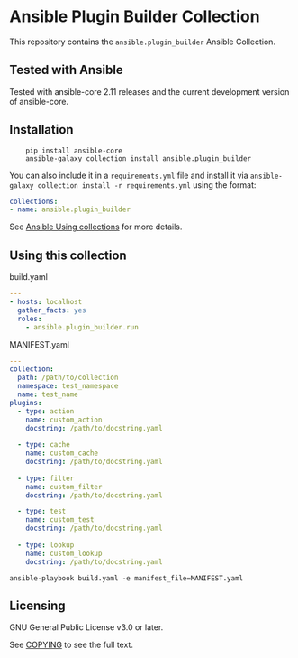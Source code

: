 # Ansible Plugin Builder Collection

This repository contains the `ansible.plugin_builder` Ansible Collection.

## Tested with Ansible

Tested with ansible-core 2.11 releases and the current development version of ansible-core.

## Installation

```
    pip install ansible-core
    ansible-galaxy collection install ansible.plugin_builder
```

You can also include it in a `requirements.yml` file and install it via `ansible-galaxy collection install -r requirements.yml` using the format:

```yaml
collections:
- name: ansible.plugin_builder
```

See [Ansible Using collections](https://docs.ansible.com/ansible/latest/user_guide/collections_using.html) for more details.

## Using this collection

build.yaml
```yaml
---
- hosts: localhost
  gather_facts: yes
  roles:
    - ansible.plugin_builder.run
```
MANIFEST.yaml
```yaml
---
collection:
  path: /path/to/collection
  namespace: test_namespace
  name: test_name
plugins:
  - type: action
    name: custom_action
    docstring: /path/to/docstring.yaml
  
  - type: cache
    name: custom_cache
    docstring: /path/to/docstring.yaml
  
  - type: filter
    name: custom_filter
    docstring: /path/to/docstring.yaml

  - type: test
    name: custom_test
    docstring: /path/to/docstring.yaml
  
  - type: lookup
    name: custom_lookup
    docstring: /path/to/docstring.yaml
```

```
ansible-playbook build.yaml -e manifest_file=MANIFEST.yaml 
```

## Licensing

GNU General Public License v3.0 or later.

See [COPYING](https://www.gnu.org/licenses/gpl-3.0.txt) to see the full text.
